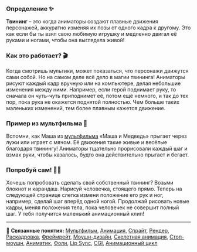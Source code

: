 ### Определение ✨
**Твининг** – это когда аниматоры создают плавные движения персонажей, аккуратно изменяя их позы от одного кадра к другому. Это как если бы ты взял свою любимую игрушку и медленно двигал её руками и ногами, чтобы она выглядела живой!

### Как это работает? 🎬
Когда смотришь мультики, может показаться, что персонажи движутся сами собой. Но на самом деле всё дело в магии твининга! Аниматоры рисуют каждый кадр вручную или на компьютере, делая небольшие изменения между ними. Например, если герой поднимает руку, то сначала он чуть-чуть приподнимет её, потом ещё немного, и так до тех пор, пока рука не окажется поднятой полностью. Чем больше таких маленьких изменений, тем более плавным кажется движение.

### Пример из мультфильма 🎥
Вспомни, как Маша из [мультфильма](animation.md) «Маша и Медведь» прыгает через лужи или играет с мячом. Её движения такие живые и весёлые благодаря твинингу! Аниматоры тщательно прорисовали каждый шаг и взмах руки, чтобы казалось, будто она действительно прыгает и бегает.

### Попробуй сам! 🤹‍♂️
Хочешь попробовать сделать свой собственный твининг? Возьми блокнот и карандаш. Нарисуй человечка, стоящего прямо. Теперь на следующей странице слегка измени положение его рук и ног, например, сделай шаг вперёд одной ногой. Продолжай рисовать новые кадры, меняя положения тела, пока человечек не совершит полный шаг. У тебя получится маленький анимационный клип!

---

🔗 **Связанные понятия:** [Мультфильм](cartoon.md), [Анимация](animation.md), [Спрайт](sprite.md), [Рендер](render.md), [Раскадровка](storyboarding.md), [Фреймрейт](framerate.md), [Моушн-дизайн](motion_design.md), [Скелетная анимация](skeleton_animation.md), [Стоп-моушн](stop_motion.md), [Аниматик](animatic.md), [Фоли](foley.md), [Lip Sync](lip_sync.md), [CGI](cgi.md), [Анимационный цикл](animation_cycle.md)